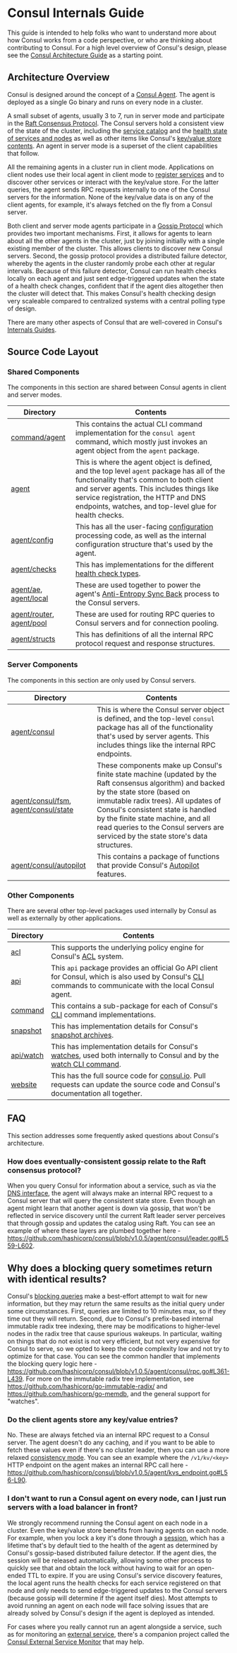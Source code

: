 # Consul Internals Guide

This guide is intended to help folks who want to understand more about how Consul works from a code perspective, or who are thinking about contributing to Consul. For a high level overview of Consul's design, please see the [Consul Architecture Guide](https://www.consul.io/docs/internals/architecture.html) as a starting point.

## Architecture Overview

Consul is designed around the concept of a [Consul Agent](https://www.consul.io/docs/agent/basics.html). The agent is deployed as a single Go binary and runs on every node in a cluster.

A small subset of agents, usually 3 to 7, run in server mode and participate in the [Raft Consensus Protocol](https://www.consul.io/docs/internals/consensus.html). The Consul servers hold a consistent view of the state of the cluster, including the [service catalog](https://www.consul.io/api/catalog.html) and the [health state of services and nodes](https://www.consul.io/api/health.html) as well as other items like Consul's [key/value store contents](https://www.consul.io/api/kv.html). An agent in server mode is a superset of the client capabilities that follow.

All the remaining agents in a cluster run in client mode. Applications on client nodes use their local agent in client mode to [register services](https://www.consul.io/api/agent.html) and to discover other services or interact with the key/value store. For the latter queries, the agent sends RPC requests internally to one of the Consul servers for the information. None of the key/value data is on any of the client agents, for example, it's always fetched on the fly from a Consul server.

Both client and server mode agents participate in a [Gossip Protocol](https://www.consul.io/docs/internals/gossip.html) which provides two important mechanisms. First, it allows for agents to learn about all the other agents in the cluster, just by joining initially with a single existing member of the cluster. This allows clients to discover new Consul servers. Second, the gossip protocol provides a distributed failure detector, whereby the agents in the cluster randomly probe each other at regular intervals. Because of this failure detector, Consul can run health checks locally on each agent and just sent edge-triggered updates when the state of a health check changes, confident that if the agent dies altogether then the cluster will detect that. This makes Consul's health checking design very scaleable compared to centralized systems with a central polling type of design.

There are many other aspects of Consul that are well-covered in Consul's [Internals Guides](https://www.consul.io/docs/internals/index.html).

## Source Code Layout

### Shared Components

The components in this section are shared between Consul agents in client and server modes.

| Directory | Contents |
| --------- | -------- |
| [command/agent](https://github.com/hashicorp/consul/tree/master/command/agent) | This contains the actual CLI command implementation for the `consul agent` command, which mostly just invokes an agent object from the `agent` package. |
| [agent](https://github.com/hashicorp/consul/tree/master/agent) | This is where the agent object is defined, and the top level `agent` package has all of the functionality that's common to both client and server agents. This includes things like service registration, the HTTP and DNS endpoints, watches, and top-level glue for health checks. |
| [agent/config](https://github.com/hashicorp/consul/tree/master/agent/config) | This has all the user-facing [configuration](https://www.consul.io/docs/agent/options.html) processing code, as well as the internal configuration structure that's used by the agent. |
| [agent/checks](https://github.com/hashicorp/consul/tree/master/agent/checks) | This has implementations for the different [health check types](https://www.consul.io/docs/agent/checks.html). |
| [agent/ae](https://github.com/hashicorp/consul/tree/master/agent/ae), [agent/local](https://github.com/hashicorp/consul/tree/master/agent/local) | These are used together to power the agent's [Anti-Entropy Sync Back](https://www.consul.io/docs/internals/anti-entropy.html) process to the Consul servers. |
| [agent/router](https://github.com/hashicorp/consul/tree/master/agent/router), [agent/pool](https://github.com/hashicorp/consul/tree/master/agent/pool) | These are used for routing RPC queries to Consul servers and for connection pooling. |
| [agent/structs](https://github.com/hashicorp/consul/tree/master/agent/structs) | This has definitions of all the internal RPC protocol request and response structures. |

### Server Components

The components in this section are only used by Consul servers.

| Directory | Contents |
| --------- | -------- |
| [agent/consul](https://github.com/hashicorp/consul/tree/master/agent/consul) | This is where the Consul server object is defined, and the top-level `consul` package has all of the functionality that's used by server agents. This includes things like the internal RPC endpoints. |
| [agent/consul/fsm](https://github.com/hashicorp/consul/tree/master/agent/consul/fsm), [agent/consul/state](https://github.com/hashicorp/consul/tree/master/agent/consul/state) | These components make up Consul's finite state machine (updated by the Raft consensus algorithm) and backed by the state store (based on immutable radix trees). All updates of Consul's consistent state is handled by the finite state machine, and all read queries to the Consul servers are serviced by the state store's data structures. |
| [agent/consul/autopilot](https://github.com/hashicorp/consul/tree/master/agent/consul/autopilot) | This contains a package of functions that provide Consul's [Autopilot](https://www.consul.io/docs/guides/autopilot.html) features. |

### Other Components

There are several other top-level packages used internally by Consul as well as externally by other applications.

| Directory | Contents |
| --------- | -------- |
| [acl](https://github.com/hashicorp/consul/tree/master/api) | This supports the underlying policy engine for Consul's [ACL](https://www.consul.io/docs/guides/acl.html) system. |
| [api](https://github.com/hashicorp/consul/tree/master/api) | This `api` package provides an official Go API client for Consul, which is also used by Consul's [CLI](https://www.consul.io/docs/commands/index.html) commands to communicate with the local Consul agent. |
| [command](https://github.com/hashicorp/consul/tree/master/command) | This contains a sub-package for each of Consul's [CLI](https://www.consul.io/docs/commands/index.html) command implementations. |
| [snapshot](https://github.com/hashicorp/consul/tree/master/snapshot) | This has implementation details for Consul's [snapshot archives](https://www.consul.io/api/snapshot.html). |
| [api/watch](https://github.com/hashicorp/consul/tree/master/api/watch) | This has implementation details for Consul's [watches](https://www.consul.io/docs/agent/watches.html), used both internally to Consul and by the [watch CLI command](https://www.consul.io/docs/commands/watch.html). |
| [website](https://github.com/hashicorp/consul/tree/master/website) | This has the full source code for [consul.io](https://www.consul.io/). Pull requests can update the source code and Consul's documentation all together. |

## FAQ

This section addresses some frequently asked questions about Consul's architecture.

### How does eventually-consistent gossip relate to the Raft consensus protocol?

When you query Consul for information about a service, such as via the [DNS interface](https://www.consul.io/docs/agent/dns.html), the agent will always make an internal RPC request to a Consul server that will query the consistent state store. Even though an agent might learn that another agent is down via gossip, that won't be reflected in service discovery until the current Raft leader server perceives that through gossip and updates the catalog using Raft. You can see an example of where these layers are plumbed together here - https://github.com/hashicorp/consul/blob/v1.0.5/agent/consul/leader.go#L559-L602.

## Why does a blocking query sometimes return with identical results?

Consul's [blocking queries](https://www.consul.io/api/index.html#blocking-queries) make a best-effort attempt to wait for new information, but they may return the same results as the initial query under some circumstances. First, queries are limited to 10 minutes max, so if they time out they will return. Second, due to Consul's prefix-based internal immutable radix tree indexing, there may be modifications to higher-level nodes in the radix tree that cause spurious wakeups. In particular, waiting on things that do not exist is not very efficient, but not very expensive for Consul to serve, so we opted to keep the code complexity low and not try to optimize for that case. You can see the common handler that implements the blocking query logic here - https://github.com/hashicorp/consul/blob/v1.0.5/agent/consul/rpc.go#L361-L439. For more on the immutable radix tree implementation, see https://github.com/hashicorp/go-immutable-radix/ and https://github.com/hashicorp/go-memdb, and the general support for "watches".

### Do the client agents store any key/value entries?

No. These are always fetched via an internal RPC request to a Consul server. The agent doesn't do any caching, and if you want to be able to fetch these values even if there's no cluster leader, then you can use a more relaxed [consistency mode](https://www.consul.io/api/index.html#consistency-modes). You can see an example where the `/v1/kv/<key>` HTTP endpoint on the agent makes an internal RPC call here - https://github.com/hashicorp/consul/blob/v1.0.5/agent/kvs_endpoint.go#L56-L90.

### I don't want to run a Consul agent on every node, can I just run servers with a load balancer in front?

We strongly recommend running the Consul agent on each node in a cluster. Even the key/value store benefits from having agents on each node. For example, when you lock a key it's done through a [session](https://www.consul.io/docs/internals/sessions.html), which has a lifetime that's by default tied to the health of the agent as determined by Consul's gossip-based distributed failure detector. If the agent dies, the session will be released automatically, allowing some other process to quickly see that and obtain the lock without having to wait for an open-ended TTL to expire. If you are using Consul's service discovery features, the local agent runs the health checks for each service registered on that node and only needs to send edge-triggered updates to the Consul servers (because gossip will determine if the agent itself dies). Most attempts to avoid running an agent on each node will face solving issues that are already solved by Consul's design if the agent is deployed as intended.

For cases where you really cannot run an agent alongside a service, such as for monitoring an [external service](https://www.consul.io/docs/guides/external.html), there's a companion project called the [Consul External Service Monitor](https://github.com/hashicorp/consul-esm) that may help.
